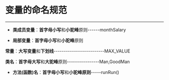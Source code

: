 # 变量的命名规范

---

- **类成员变量**：**首字母小写**和**小驼峰**原则------monthSalary

- **局部变量**：**首字母小写**和**小驼峰**原则

**常量**：**大写变量**和**下划线**-------------------------MAX_VALUE

**类名**：**首字母大写**和**大驼峰**原则----------------Man,GoodMan

- **方法(函数)名**：**首字母小写**和**小驼峰原则**-----runRun()




